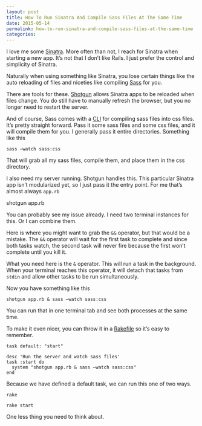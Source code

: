 ```yaml
---
layout: post
title: How To Run Sinatra And Compile Sass Files At The Same Time
date: 2015-05-14
permalink: how-to-run-sinatra-and-compile-sass-files-at-the-same-time
categories:
---
```

I love me some [Sinatra](http://sinatrarb.com). More often than not, I reach for Sinatra when starting a new app. It’s not that I don’t like Rails. I just prefer the control and simplicity of Sinatra.

Naturally when using something like Sinatra, you lose certain things like the auto reloading of files and niceties like compiling [Sass](http://sass-lang.com/) for you.

There are tools for these. [Shotgun](https://github.com/rtomayko/shotgun) allows Sinatra apps to be reloaded when files change. You do still have to manually refresh the browser, but you no longer need to restart the server.

And of course, Sass comes with a [CLI](http://sass-lang.com/documentation/file.SASS_REFERENCE.html#using_sass) for compiling sass files into css files. It’s pretty straight forward. Pass it some sass files and some css files, and it will compile them for you. I generally pass it entire directories. Something like this

    sass —watch sass:css

That will grab all my sass files, compile them, and place them in the css directory.

I also need my server running. Shotgun handles this. This particular Sinatra app isn’t modularized yet, so I just pass it the entry point. For me that’s almost always `app.rb`

  shotgun app.rb

You can probably see my issue already. I need two terminal instances for this. Or I can combine them.

Here is where you might want to grab the `&&` operator, but that would be a mistake. The `&&` operator will wait for the first task to complete and since both tasks watch, the second task will never fire because the first won’t complete until you kill it.

What you need here is the `&` operator. This will run a task in the background. When your terminal reaches this operator, it will detach that tasks from `stdin` and allow other tasks to be run simultaneously.

Now you have something like this

    shotgun app.rb & sass —watch sass:css

You can run that in one terminal tab and see both processes at the same time.

To make it even nicer, you can throw it in a [Rakefile](https://github.com/ruby/rake) so it’s easy to remember.


    task default: "start"

    desc 'Run the server and watch sass files'
    task :start do
      system "shotgun app.rb & sass —watch sass:css"
    end

Because we have defined a default task, we can run this one of two ways.

    rake

    rake start

One less thing you need to think about.
